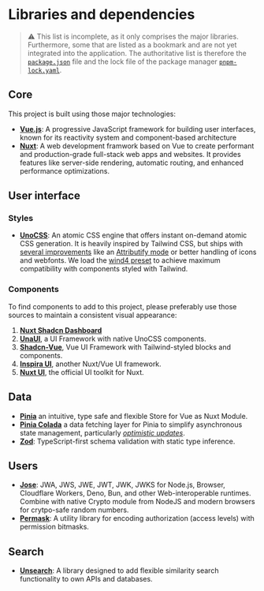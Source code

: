 # Libraries and dependencies

> :warning: This list is incomplete, as it only comprises the major libraries. Furthermore, some that are listed as a bookmark and are not yet integrated into the application. The authoritative list is therefore the [`package.json`](../package.json) file and the lock file of the package manager [`pnpm-lock.yaml`](../pnpm-lock.yaml).

## Core

This project is built using those major technologies:

- **[Vue.js](https://vuejs.org/)**: A progressive JavaScript framework for building user interfaces, known for its reactivity system and component-based architecture
- **[Nuxt](https://nuxt.com/)**: A web development framwork based on Vue to create performant and production-grade full-stack web apps and websites. It provides features like server-side rendering, automatic routing, and enhanced performance optimizations.

## User interface

### Styles

- **[UnoCSS](https://unocss.dev/)**: An atomic CSS engine that offers instant on-demand atomic CSS generation. It is heavily inspired by Tailwind CSS, but ships with [several improvements](https://unocss.dev/guide/why#tailwind-css) like an [Attributify mode](https://unocss.dev/presets/attributify#attributify-mode) or better handling of icons and webfonts. We load the [wind4 preset](https://unocss.dev/presets/wind4) to achieve maximum compatibility with components styled with Tailwind.

### Components

To find components to add to this project, please preferably use those sources to maintain a consistent visual appearance:

1. **[Nuxt Shadcn Dashboard](https://github.com/dianprata/nuxt-shadcn-dashboard)**
2. **[UnaUI](https://unaui.com/components)**, a UI Framework with native UnoCSS components.
3. **[Shadcn-Vue](https://www.shadcn-vue.com/)**, Vue UI Framework with Tailwind-styled blocks and components.
4. **[Inspira UI](https://github.com/unovue/inspira-ui)**, another Nuxt/Vue UI framework.
5. **[Nuxt UI](https://ui.nuxt.com)**, the official UI toolkit for Nuxt.

## Data

- **[Pinia](https://github.com/vuejs/pinia)** an intuitive, type safe and flexible Store for Vue as Nuxt Module.
- **[Pinia Colada](https://github.com/posva/pinia-colada)** a data fetching layer for Pinia to simplify asynchronous state management, particularly [_optimistic updates_](./data.md#optimistic-updates).
- **[Zod](https://github.com/colinhacks/zod)**: TypeScript-first schema validation with static type inference.

## Users

- **[Jose](https://github.com/panva/jose)**: JWA, JWS, JWE, JWT, JWK, JWKS for Node.js, Browser, Cloudflare Workers, Deno, Bun, and other Web-interoperable runtimes. Combine with native Crypto module from NodeJS and modern browsers for crytpo-safe random numbers.
- **[Permask](https://github.com/dschewchenko/permask)**: A utility library for encoding authorization (access levels) with permission bitmasks.

## Search

- **[Unsearch](https://github.com/productdevbook/unsearch)**: A library designed to add flexible similarity search functionality to own APIs and databases.
